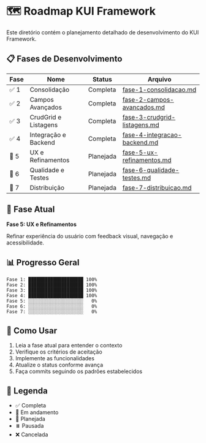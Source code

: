 # 🗺️ Roadmap KUI Framework

Este diretório contém o planejamento detalhado de desenvolvimento do KUI Framework.

## 📋 Fases de Desenvolvimento

| Fase | Nome | Status | Arquivo |
|------|------|--------|---------|
| ✅ 1 | Consolidação | Completa | [fase-1-consolidacao.md](./fase-1-consolidacao.md) |
| ✅ 2 | Campos Avançados | Completa | [fase-2-campos-avancados.md](./fase-2-campos-avancados.md) |
| ✅ 3 | CrudGrid e Listagens | Completa | [fase-3-crudgrid-listagens.md](./fase-3-crudgrid-listagens.md) |
| ✅ 4 | Integração e Backend | Completa | [fase-4-integracao-backend.md](./fase-4-integracao-backend.md) |
| 📅 5 | UX e Refinamentos | Planejada | [fase-5-ux-refinamentos.md](./fase-5-ux-refinamentos.md) |
| 📅 6 | Qualidade e Testes | Planejada | [fase-6-qualidade-testes.md](./fase-6-qualidade-testes.md) |
| 📅 7 | Distribuição | Planejada | [fase-7-distribuicao.md](./fase-7-distribuicao.md) |

## 🎯 Fase Atual

**Fase 5: UX e Refinamentos**

Refinar experiência do usuário com feedback visual, navegação e acessibilidade.

## 📊 Progresso Geral

```
Fase 1: ████████████████████ 100%
Fase 2: ████████████████████ 100%
Fase 3: ████████████████████ 100%
Fase 4: ████████████████████ 100%
Fase 5: ░░░░░░░░░░░░░░░░░░░░   0%
Fase 6: ░░░░░░░░░░░░░░░░░░░░   0%
Fase 7: ░░░░░░░░░░░░░░░░░░░░   0%
```

## 🚀 Como Usar

1. Leia a fase atual para entender o contexto
2. Verifique os critérios de aceitação
3. Implemente as funcionalidades
4. Atualize o status conforme avança
5. Faça commits seguindo os padrões estabelecidos

## 📝 Legenda

- ✅ Completa
- 🚧 Em andamento
- 📅 Planejada
- ⏸️ Pausada
- ❌ Cancelada


